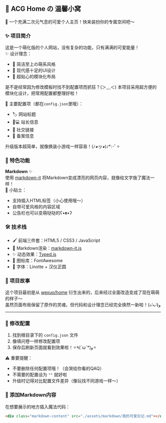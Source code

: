 ## 🎀 ACG Home の 温馨小窝

🌈 一个充满二次元气息的可爱个人主页！快来装扮你的专属空间吧～  

### ✨ 项目简介
这是一个萌化版的个人网站，没有复杂的功能，只有满满的可爱能量！  
✨ 设计理念：  
- 🍭 简洁至上の萌系风格  
- 🎀 现代感十足的UI设计  
- 🧸 超贴心的模块化布局  

是不是经常因为修改模板时找不到配置项而抓狂？(＞﹏＜) 本项目采用超方便的模块化设计，把常用配置都整理好啦！

🎯 主要配置项（都在`config.json`里哦）：
- 🏷️ 网站标题  
- 🧑💻 站长信息  
- 📱 社交链接  
- 📜 备案信息  

升级版本超简单，就像换装小游戏一样容易！(ﾉ◕ヮ◕)ﾉ*:･ﾟ✧

### 🎨 特色功能
**Markdown** ✨  
使用 [markdown-it](https://github.com/markdown-it/markdown-it) 将Markdown变成漂亮的网页内容，就像给文字施了魔法一样！  
🎁 小贴士：  
- 支持插入HTML标签（小心使用哦～）  
- 自带可爱风格的内容区域  
- 公告栏也可以变萌哒哒的ʕ•ᴥ•ʔ  

### 🛠️ 技术栈
- 🖌️ 前端三件套：HTML5 / CSS3 / JavaScript  
- 🎨 Markdown渲染：[markdown-it.js](https://github.com/markdown-it/markdown-it)  
- ✨ 动态效果：[Typed.js](https://github.com/mattboldt/typed.js)  
- 🌈 图标库：FontAwesome  
- 🎀 字体：Linotte + 汉仪正圆  

### 🐾 项目故事
这个项目最初是从 [wexuo/home](https://github.com/wexuo/home) 衍生出来的，后来经过全面改造变成了现在萌萌的样子～  
虽然页面布局保留了原作的灵魂，但代码和设计理念已经完全焕然一新啦！(๑˃̵ᴗ˂̵)و 

---

### 📝 修改配置
1. 找到根目录下的 `config.json` 文件  
2. 像填问卷一样修改配置项  
3. 保存后刷新页面就看到效果啦！✧٩(ˊωˋ*)و✧  

⚠️ 重要提醒：  
- 不要删除任何配置项哦！（会哭给你看的QAQ）  
- 不需要的配置设为 `""` 就好啦  
- 升级时记得对比配置文件差异（像玩找不同游戏一样～）

### 🎈 添加Markdown内容
在想要展示的地方插入魔法代码：
```html
<div class="markdown-content" src="./assets/markdown/我的可爱日记.md"></div>
```
